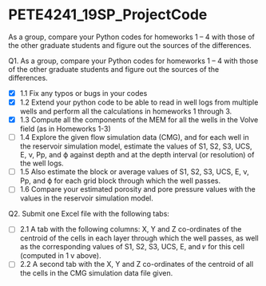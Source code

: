 # PETE4241_19SP_ProjectCode

As a group, compare your Python codes for homeworks 1 – 4 with those of the other graduate students and figure out the sources of the differences. 

Q1. As a group, compare your Python codes for homeworks 1 – 4 with those of the other graduate students and figure out the sources of the differences.
- [x] 1.1 Fix any typos or bugs in your codes
- [x] 1.2 Extend your python code to be able to read in well logs from multiple wells and perform all the calculations in homeworks 1 through 3.
- [x] 1.3 Compute all the components of the MEM for all the wells in the Volve field (as in Homeworks 1-3) 
- [ ] 1.4 Explore the given flow simulation data (CMG), and for each well in the reservoir simulation model, estimate the values of S1, S2, S3, UCS, E, ν, Pp, and ϕ against depth and at the depth interval (or resolution) of the well logs.
- [ ] 1.5 Also estimate the block or average values of S1, S2, S3, UCS, E, ν, Pp, and ϕ for each grid block through which the well passes.
- [ ] 1.6 Compare your estimated porosity and pore pressure values with the values in the reservoir simulation model.

Q2. Submit one Excel file with the following tabs:
- [ ] 2.1 A tab with the following columns: X, Y and Z co-ordinates of the centroid of the cells in
each layer through which the well passes, as well as the corresponding values of S1, S2,
S3, UCS, E, and 𝜈 for this cell (computed in 1 v above).
- [ ] 2.2 A second tab with the X, Y and Z co-ordinates of the centroid of all the cells in the CMG
simulation data file given. 

